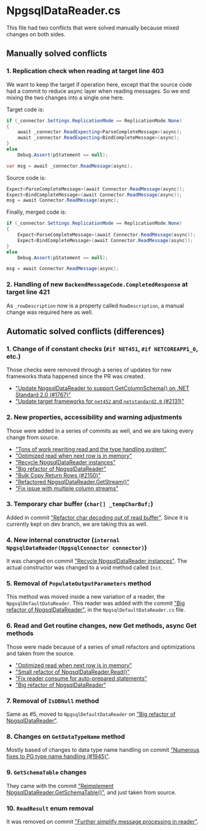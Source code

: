 # NpgsqlDataReader.cs

This file had two conflicts that were solved manually because mixed changes on both sides.

## Manually solved conflicts

### 1. Replication check when reading at target line 403

We want to keep the target if operation here, except that the source code had a commit to reduce async layer when reading messages. So we end mixing the two changes into a single one here.

Target code is:

```csharp
if (_connector.Settings.ReplicationMode == ReplicationMode.None)
{
    await _connector.ReadExpecting<ParseCompleteMessage>(async);
    await _connector.ReadExpecting<BindCompleteMessage>(async);
}
else
    Debug.Assert(pStatement == null);

var msg = await _connector.ReadMessage(async);

```

Source code is:

```csharp
Expect<ParseCompleteMessage>(await Connector.ReadMessage(async));
Expect<BindCompleteMessage>(await Connector.ReadMessage(async));
msg = await Connector.ReadMessage(async);
```

Finally, merged code is:

```csharp
if (_connector.Settings.ReplicationMode == ReplicationMode.None)
{
    Expect<ParseCompleteMessage>(await Connector.ReadMessage(async));
    Expect<BindCompleteMessage>(await Connector.ReadMessage(async));
}
else
    Debug.Assert(pStatement == null);

msg = await Connector.ReadMessage(async);
```

### 2. Handling of new `BackendMessageCode.CompletedResponse` at target line 421

As `_rowDescription` now is a property called `RowDescription`, a manual change was required here as well.

## Automatic solved conflicts (differences)

### 1. Change of if constant checks (`#if NET451`, `#if NETCOREAPP1_0`, etc.)

Those checks were removed through a series of updates for new frameworks thata happened since the PR was created.

- ["Update NpgsqlDataReader to support GetColumnSchema() on .NET Standard 2.0 (#1767)"](https://github.com/npgsql/npgsql/commit/2f47a0df82fc3de5001748aeb103f14590143a46)
- ["Update target frameworks for `net452` and `netstandard2.0` (#2131)"](https://github.com/npgsql/npgsql/commit/91d23f90ef00eadc7c07966833959a5b3f877127)

### 2. New properties, accessibility and warning adjustments

Those were added in a series of commits as well, and we are taking every change from source.

- ["Tons of work rewriting read and the type handling system"](https://github.com/npgsql/npgsql/commit/827ddb275df592655ac16e1436ce60663698afdf)
- ["Optimized read when next row is in memory"](https://github.com/npgsql/npgsql/commit/2a6fec1c29c278378a7eb946c6547f8669d36037)
- ["Recycle NpgsqlDataReader instances"](https://github.com/npgsql/npgsql/commit/1768aa73a0861f9df2c0e031a5bc789fcfd78613)
- ["Big refactor of NpgsqlDataReader"](https://github.com/npgsql/npgsql/commit/dc5b97d9fe17ca9ef03ce10da19554df1233d0fa)
- ["Bulk Copy Return Rows (#2150)"](https://github.com/npgsql/npgsql/commit/f142df0b840e473e3ddc6f6546a9e879f2587b41)
- ["Refactored NpgsqlDataReader.GetStream()"](https://github.com/npgsql/npgsql/commit/3a0c856cee5cc15fa75d0ef4ab282f1d6d94b7dc)
- ["Fix issue with multiple column streams"](https://github.com/npgsql/npgsql/commit/b7f099705a777ffe127ada863b9f15e3722acc1b)

### 3. Temporary char buffer (`char[] _tempCharBuf;`)

Added in commit ["Refactor char decoding out of read buffer"](https://github.com/npgsql/npgsql/commit/183be594fafb388c984411f8e6f61ac1a3870596). Since it is currently kept on dev branch, we are taking this as well.

### 4. New internal constructor (`internal NpgsqlDataReader(NpgsqlConnector connector)`)

It was changed on commit ["Recycle NpgsqlDataReader instances"](https://github.com/npgsql/npgsql/commit/1768aa73a0861f9df2c0e031a5bc789fcfd78613). The actual constructor was changed to a void method called `Init`.

### 5. Removal of `PopulateOutputParameters` method

This method was moved inside a new variation of a reader, the `NpgsqlDefaultDataReader`. This reader was added with the commit ["Big refactor of NpgsqlDataReader"](https://github.com/npgsql/npgsql/commit/dc5b97d9fe17ca9ef03ce10da19554df1233d0fa#diff-affd37448ad8d85d7ec54c653f50684d), in the `NpgsqlDefaultDataReader.cs` file.

### 6. Read and Get routine changes, new Get methods, async Get methods

Those were made because of a series of small refactors and optimizations and taken from the source.

- ["Optimized read when next row is in memory"](https://github.com/npgsql/npgsql/commit/2a6fec1c29c278378a7eb946c6547f8669d36037)
- ["Small refactor of NpgsqlDataReader.Read()"](https://github.com/npgsql/npgsql/commit/8745e3b78828f2220c9e6c7cdd5563f83c7d080f)
- ["Fix reader consume for auto-prepared statements"](https://github.com/npgsql/npgsql/commit/a73d903048fd0d65bb46de4a096f9ef1d435a2e5)
- ["Big refactor of NpgsqlDataReader"](https://github.com/npgsql/npgsql/commit/dc5b97d9fe17ca9ef03ce10da19554df1233d0fa)

### 7. Removal of `IsDBNull` method

Same as #5, moved to `NpgsqlDefaultDataReader` on ["Big refactor of NpgsqlDataReader"](https://github.com/npgsql/npgsql/commit/dc5b97d9fe17ca9ef03ce10da19554df1233d0fa#diff-affd37448ad8d85d7ec54c653f50684d).

### 8. Changes on `GetDataTypeName` method

Mostly based of changes to data type name handling on commit ["Numerous fixes to PG type name handling (#1945)"](https://github.com/npgsql/npgsql/commit/fc1e183103ac6246bcb5d7ceacbf509e18248583).

### 9. `GetSchemaTable` changes

They came with the commit ["Reimplement NpgsqlDataReader.GetSchemaTable()"](https://github.com/npgsql/npgsql/commit/65a495bf7d621779495f7ed8452cc160d01ecc57), and just taken from source.

### 10. `ReadResult` enum removal

It was removed on commit ["Further simplify message processing in reader"](https://github.com/npgsql/npgsql/commit/cd787c49764c1c9eeacd3f234b61e61a6a3ffde8#diff-922404367f708ad04718b3837fa6168d).
